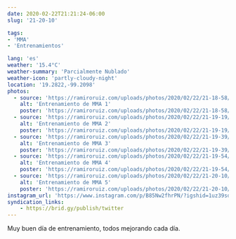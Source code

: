 ```yaml
---
date: 2020-02-22T21:21:24-06:00
slug: '21-20-10'

tags:
- 'MMA'
- 'Entrenamientos'

lang: 'es'
weather: '15.4°C'
weather-summary: 'Parcialmente Nublado'
weather-icon: 'partly-cloudy-night'
location: '19.2822,-99.2098'
photos:
  - source: 'https://ramiroruiz.com/uploads/photos/2020/02/22/21-18-58/mma-training-1.jpg'
    alt: 'Entrenamiento de MMA 1'
    poster: 'https://ramiroruiz.com/uploads/photos/2020/02/22/21-18-58/poster.'
  - source: 'https://ramiroruiz.com/uploads/photos/2020/02/22/21-19-19/mma-training-2.jpg'
    alt: 'Entrenamiento de MMA 2'
    poster: 'https://ramiroruiz.com/uploads/photos/2020/02/22/21-19-19/poster.'
  - source: 'https://ramiroruiz.com/uploads/photos/2020/02/22/21-19-39/mma-training-3.jpg'
    alt: 'Entrenamiento de MMA 3'
    poster: 'https://ramiroruiz.com/uploads/photos/2020/02/22/21-19-39/poster.'
  - source: 'https://ramiroruiz.com/uploads/photos/2020/02/22/21-19-54/mma-training-4.jpg'
    alt: 'Entrenamiento de MMA 4'
    poster: 'https://ramiroruiz.com/uploads/photos/2020/02/22/21-19-54/poster.'
  - source: 'https://ramiroruiz.com/uploads/photos/2020/02/22/21-20-10/mma-training-5.jpg'
    alt: 'Entrenamiento de MMA 5'
    poster: 'https://ramiroruiz.com/uploads/photos/2020/02/22/21-20-10/poster.'
instagram_url: 'https://www.instagram.com/p/B85Nw2fhrPN/?igshid=1uz39sd3h92lc'
syndication_links:
    - https://brid.gy/publish/twitter
---
```

Muy buen día de entrenamiento, todos mejorando cada día. 

 